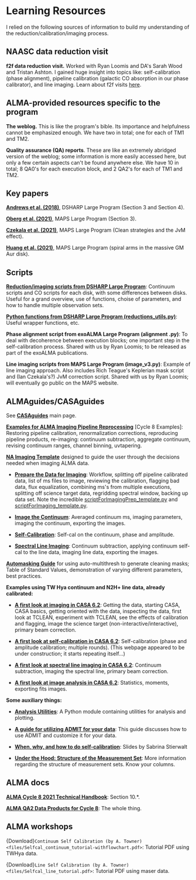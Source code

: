 # Learning Resources

I relied on the following sources of information to build my understanding of the reduction/calibration/imaging process.

## NAASC data reduction visit

**f2f data reduction visit.** Worked with Ryan Loomis and DA's Sarah Wood and Tristan Ashton. I gained huge insight into topics like: self-calibration (phase alignment), pipeline calibration (galactic CO absorption in our phase calibrator), and line imaging. Learn about f2f visits [here](https://science.nrao.edu/facilities/alma/visitors-shortterm).

## ALMA-provided resources specific to the program

**The weblog.** This is like the program's bible. Its importance and helpfulness cannot be emphasized enough. We have two in total; one for each of TM1 and TM2.

**Quality assurance (QA) reports**. These are like an extremely abridged version of the weblog; some information is more easily accessed here, but only a few certain aspects can't be found anywhere else. We have 10 in total; 8 QA0's for each execution block, and 2 QA2's for each of TM1 and TM2.


## Key papers

[**Andrews et al. (2018)**](https://ui.adsabs.harvard.edu/abs/2018ApJ...869L..41A/abstract), DSHARP Large Program (Section 3 and Section 4).

[**Oberg et al. (2021)**](https://ui.adsabs.harvard.edu/abs/2021ApJS..257....1O/abstract), MAPS Large Program (Section 3).

[**Czekala et al. (2021)**](https://ui.adsabs.harvard.edu/abs/2021ApJS..257....2C/abstract), MAPS Large Program (Clean strategies and the JvM effect).

[**Huang et al. (2021)**](https://ui.adsabs.harvard.edu/abs/2021ApJS..257...19H/abstract), MAPS Large Program (spiral arms in the massive GM Aur disk).

## Scripts

[**Reduction/imaging scripts from DSHARP Large Program**](https://almascience.eso.org/almadata/lp/DSHARP/): Continuum scripts and CO scripts for each disk, with some differences between disks. Useful for a grand overview, use of functions, choise of parameters, and how to handle multiple observation sets.

[**Python functions from DSHARP Large Program (reductions_utils.py)**](https://almascience.eso.org/almadata/lp/DSHARP/scripts/reduction_utils.py): Useful wrapper functions, etc.

**Phase alignment script from exoALMA Large Program (alignment .py)**: To deal with decoherence between execution blocks; one important step in the self-calibration process. Shared with us by Ryan Loomis; to be released as part of the exoALMA publications.

**Line imaging scripts from MAPS Large Program (image_v3.py)**: Example of line imaging approach. Also includes Rich Teague's Keplerian mask script and (Ian Czekala's?) JvM correction script. Shared with us by Ryan Loomis; will eventually go public on the MAPS website.


## ALMAguides/CASAguides

See [**CASAguides**](https://casaguides.nrao.edu/index.php?title=ALMAguides) main page.

[**Examples for ALMA Imaging Pipeline Reprocessing**](https://casaguides.nrao.edu/index.php?title=ALMA_Cycle_8_Imaging_Pipeline_Reprocessing) [Cycle 8 Examples]: Restoring pipeline calibration, renormalization corrections, reproducing pipeline products, re-imaging: continuum subtraction, aggregate continuum, revising continuum ranges, channel binning, uvtapering.

[**NA Imaging Template**](https://casaguides.nrao.edu/index.php?title=Guide_to_the_NA_Imaging_Template) designed to guide the user through the decisions needed when imaging ALMA data.

* [**Prepare the Data for Imaging**](https://casaguides.nrao.edu/index.php?title=Imaging_Prep): Workflow, splitting off pipeline calibrated data, list of ms files to image, reviewing the calibration, flagging bad data, flux equalization, combining ms's from multiple executions, splitting off science target data, regridding spectral window, backing up data set. Note the incredible [scriptForImagingPrep_template.py](https://github.com/aakepley/ALMAImagingScript/blob/master/scriptForImagingPrep_template.py) and [scriptForImaging_template.py](https://github.com/aakepley/ALMAImagingScript/blob/master/scriptForImaging_template.py).

* [**Image the Continuum**](https://casaguides.nrao.edu/index.php?title=Image_Continuum): Averaged continuum ms, imaging parameters, imaging the continuum, exporting the images.

* [**Self-Calibration**](https://casaguides.nrao.edu/index.php?title=Self-Calibration_Template): Self-cal on the continuum, phase and amplitude.

* [**Spectral Line Imaging**](https://casaguides.nrao.edu/index.php?title=Image_Line): Continuum subtraction, applying continuum self-cal to the line data, imaging line data, exporting the images.

[**Automasking Guide**](https://casaguides.nrao.edu/index.php/Automasking_Guide) for using auto-multithresh to generate cleaning masks; Table of Standard Values, demonstration of varying different parameters, best practices.

**Examples using TW Hya continuum and N2H+ line data, already calibrated:**

* [**A first look at imaging in CASA 6.2**](https://casaguides.nrao.edu/index.php?title=First_Look_at_Imaging_CASA_6): Getting the data, starting CASA, CASA basics, getting oriented with the data, inspecting the data, first look at TCLEAN, experiment with TCLEAN, see the effects of calibration and flagging, image the science target (non-interactive/interactive), primary beam correction.

* [**A first look at self-calibration in CASA 6.2**](https://casaguides.nrao.edu/index.php?title=First_Look_at_Self_Calibration_CASA_6): Self-calibration (phase and amplitude calibration; multiple rounds). (This webpage appeared to be under construction; it starts repeating itself...)

* [**A first look at spectral line imaging in CASA 6.2**](https://casaguides.nrao.edu/index.php?title=First_Look_at_Line_Imaging_CASA_6): Continuum subtraction, imaging the spectral line, primary beam correction.

* [**A first look at image analysis in CASA 6.2**](https://casaguides.nrao.edu/index.php?title=First_Look_at_Image_Analysis_CASA_6): Statistics, moments, exporting fits images.


**Some auxiliary things:**

* [**Analysis Utilities**](https://casaguides.nrao.edu/index.php?title=Analysis_Utilities): A Python module containing utilities for analysis and plotting.

* [**A guide for utilizing ADMIT for your data**](https://casaguides.nrao.edu/index.php?title=ADMIT_Products_and_Usage): This guide discusses how to use ADMIT and customize it for your data.

* [**When, why, and how to do self-calibration**](https://science.nrao.edu/facilities/alma/naasc-workshops/nrao-cd-wm16/Selfcal_Madison.pdf): Slides by Sabrina Stierwalt

* [**Under the Hood: Structure of the Measurement Set**](https://casa.nrao.edu/Release4.1.0/doc/UserMan/UserMansu82.html): More information regarding the structure of measurement sets. Know your columns.


## ALMA docs

[**ALMA Cycle 8 2021 Technical Handbook**](https://arc.iram.fr/documents/cycle8/ALMA_Cycle8_Technical_Handbook.pdf): Section 10.*.

[**ALMA QA2 Data Products for Cycle 8**](https://almascience.nrao.edu/portal/documents-and-tools/cycle8/alma-qa2-data-products-for-cycle-8): The whole thing.


## ALMA workshops

{Download}`Continuum Self Calibration (by A. Towner)<files/Selfcal_continuum_tutorial-withflowchart.pdf>`: Tutorial PDF using TWHya data.

{Download}`Line Self Calibration (by A. Towner)<files/Selfcal_line_tutorial.pdf>`: Tutorial PDF using maser data.
